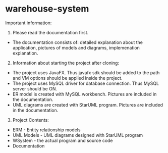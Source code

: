 # warehouse-system
Important information:

1. Please read the documentation first.
- The documentation consists of: detailed explanation about the application, pictures of models and diagrams, implemenation explanation.

2. Information about starting the project after cloning:

- The project uses JavaFX. Thus javafx sdk should be added to the path and VM options should be applied inside the project.
- The project uses MySQL driver for database connection. Thus MySQL server should be ON.
- ER model is created with MySQL workbench. Pictures are included in the documentation.
- UML diagrams are created with StarUML program. Pictures are included in the documentation.

3. Project Contents: 
- ERM - Entity relationship models
- UML Models - UML diagrams designed with StarUML program
- WSystem - the actual program and source code
- Documentation


